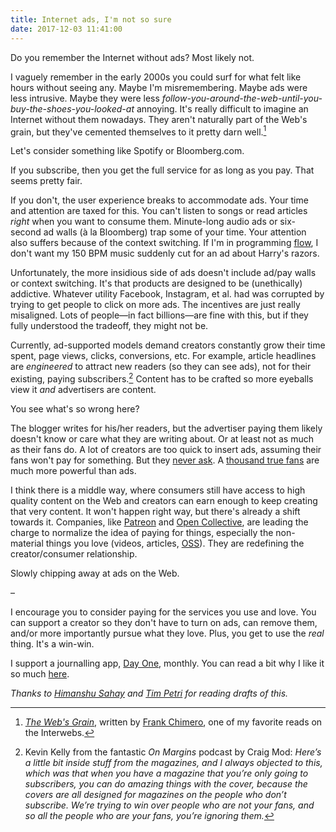```yaml
---
title: Internet ads, I'm not so sure
date: 2017-12-03 11:41:00
---
```


Do you remember the Internet without ads? Most likely not.

I vaguely remember in the early 2000s you could surf for what felt like hours without seeing any. Maybe I'm misremembering. Maybe ads were less intrusive. Maybe they were less *follow-you-around-the-web-until-you-buy-the-shoes-you-looked-at* annoying. It's really difficult to imagine an Internet without them nowadays. They aren't naturally part of the Web's grain, but they've cemented themselves to it pretty darn well.[^1]

Let's consider something like Spotify or Bloomberg.com.

If you subscribe, then you get the full service for as long as you pay. That seems pretty fair.

If you don't, the user experience breaks to accommodate ads. Your time and attention are taxed for this. You can't listen to songs or read articles *right* when you want to consume them. Minute-long audio ads or six-second ad walls (à la Bloomberg) trap some of your time. Your attention also suffers because of the context switching. If I'm in programming [flow](https://en.wikipedia.org/wiki/Flow_(psychology)), I don't want my 150 BPM music suddenly cut for an ad about Harry's razors.

Unfortunately, the more insidious side of ads doesn't include ad/pay walls or context switching. It's that products are designed to be (unethically) addictive. Whatever utility Facebook, Instagram, et al. had was corrupted by trying to get people to click on more ads. The incentives are just really misaligned. Lots of people—in fact billions—are fine with this, but if they fully understood the tradeoff, they might not be.

Currently, ad-supported models demand creators constantly grow their time spent, page views, clicks, conversions, etc. For example, article headlines are *engineered* to attract new readers (so they can see ads), not for their existing, paying subscribers.[^2] Content has to be crafted so more eyeballs view it *and* advertisers are content.

You see what's so wrong here?

The blogger writes for his/her readers, but the advertiser paying them likely doesn't know or care what they are writing about. Or at least not as much as their fans do. A lot of creators are too quick to insert ads, assuming their fans won't pay for something. But they [never ask](http://www.niemanlab.org/2017/11/asking-members-to-support-its-journalism-no-prizes-no-swag-the-guardian-raises-more-reader-revenue-than-ad-dollars). A [thousand true fans](http://kk.org/thetechnium/1000-true-fans/) are much more powerful than ads.

I think there is a middle way, where consumers still have access to high quality content on the Web and creators can earn enough to keep creating that very content. It won't happen right way, but there's already a shift towards it. Companies, like [Patreon](https://patreon.com) and [Open Collective](https://opencollective.com/), are leading the charge to normalize the idea of paying for things, especially the non-material things you love (videos, articles, [OSS](https://en.wikipedia.org/wiki/Open-source_software)). They are redefining the creator/consumer relationship.

Slowly chipping away at ads on the Web.

–

I encourage you to consider paying for the services you use and love. You can support a creator so they don't have to turn on ads, can remove them, and/or more importantly pursue what they love. Plus, you get to use the *real* thing. It's a win-win.

I support a journalling app, [Day One](http://help.dayoneapp.com/day-one-2-0/day-one-pricing), monthly. You can read a bit why I like it so much [here](/blog/2017/10/22/day-one/).

*Thanks to [Himanshu Sahay](https://www.linkedin.com/in/himanshusahay/) and [Tim Petri](https://www.linkedin.com/in/timpetri/) for reading drafts of this.*

[^1]: [*The Web's Grain*](https://www.frankchimero.com/writing/the-webs-grain/), written by [Frank Chimero](https://www.frankchimero.com), one of my favorite reads on the Interwebs.

[^2]: Kevin Kelly from the fantastic *On Margins* podcast by Craig Mod: *Here’s a little bit inside stuff from the magazines, and I always objected to this, which was that when you have a magazine that you’re only going to subscribers, you can do amazing things with the cover, because the covers are all designed for magazines on the people who don’t subscribe. We’re trying to win over people who are not your fans, and so all the people who are your fans, you’re ignoring them.*

